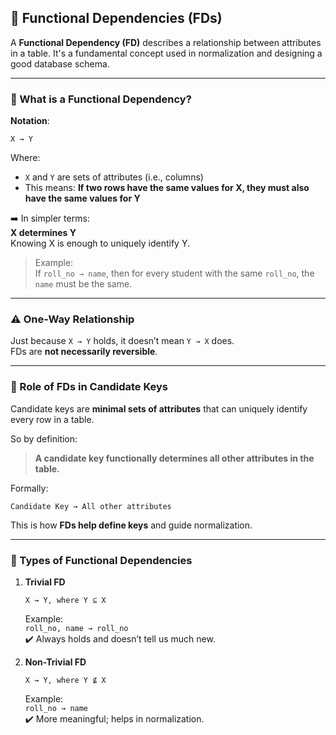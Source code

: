 ## 🔗 Functional Dependencies (FDs)

A **Functional Dependency (FD)** describes a relationship between attributes in a table. It's a fundamental concept used in normalization and designing a good database schema.

---

### 🧠 What is a Functional Dependency?

**Notation**:  
```
X → Y
```

Where:
- `X` and `Y` are sets of attributes (i.e., columns)
- This means: **If two rows have the same values for X, they must also have the same values for Y**

➡️ In simpler terms:  
**X determines Y**  
Knowing X is enough to uniquely identify Y.

> Example:  
If `roll_no → name`, then for every student with the same `roll_no`, the `name` must be the same.

---

### ⚠️ One-Way Relationship

Just because `X → Y` holds, it doesn’t mean `Y → X` does.  
FDs are **not necessarily reversible**.

---

### 🔑 Role of FDs in Candidate Keys

Candidate keys are **minimal sets of attributes** that can uniquely identify every row in a table.

So by definition:
> **A candidate key functionally determines all other attributes in the table.**

Formally:
```
Candidate Key → All other attributes
```

This is how **FDs help define keys** and guide normalization.

---

### 📎 Types of Functional Dependencies

1. **Trivial FD**  
   ```
   X → Y, where Y ⊆ X
   ```
   Example:  
   `roll_no, name → roll_no`  
   ✔️ Always holds and doesn’t tell us much new.

2. **Non-Trivial FD**  
   ```
   X → Y, where Y ⊈ X
   ```
   Example:  
   `roll_no → name`  
   ✔️ More meaningful; helps in normalization.
